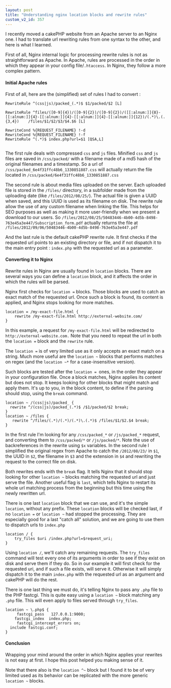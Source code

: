 ```yaml
---
layout: post
title: "Understanding nginx location blocks and rewrite rules"
custom_v2_id: 357
---
```


<p>I recently moved a cakePHP website from an Apache server to an Nginx one. I had to translate url rewriting rules from one syntax to the other, and here is what I learned.</p>
<p>First of all, Nginx internal logic for processing rewrite rules is not as straightforward as Apache. In Apache, rules are processed in the order in which they appear in your config file/<code>.htaccess</code>. In Nginx, they follow a more complex pattern.</p>
<h4>Initial Apache rules</h4>
<p>First of all, here are the (simplified) set of rules I had to convert :</p>
<pre><code lang="apache">RewriteRule ^(css|js)/packed_(.*)$ $1/packed/$2 [L]<br /><br />RewriteRule ^files/([0-9]{4})/([0-9]{2})/([0-9]{2})/([[:alnum:]]{8}-[[:alnum:]]{4}-[[:alnum:]]{4}-[[:alnum:]]{4}-[[:alnum:]]{12})/(.*)\.(.{3,4})	/files/$1/$2/$3/$4.$6 [L]<br /><br />RewriteCond %{REQUEST_FILENAME} !-d<br />RewriteCond %{REQUEST_FILENAME} !-f<br />RewriteRule ^(.*)$ index.php?url=$1 [QSA,L]<br /><br /></code></pre>
<p>The first rule deals with compressed <code>css</code> and <code>js</code> files. Minified <code>css</code> and <code>js</code> files are saved in <code>/css/packed/</code> with a filename made of a md5 hash of the original filenames and a timestamp. So a url of <code>/css/packed_6e4f31ffc48b6_1330851887.css</code> will actually return the file located in <code>/css/packed/6e4f31ffc48b6_1330851887.css</code></p>
<p>The second rule is about media files uploaded on the server. Each uploaded file is stored in the <code>/files/</code> directory, in a subfolder made from the uploading date (like <code>/files/2012/08/25/</code>). The actual file is given a UUID when saved, and this UUID is used as its filename on disk. The rewrite rule allow the use of any custom filename when linking the file. This helps for SEO purposes as well as making it more user-friendly when we present a download to our users. So <code>/files/2012/08/25/50483446-4b00-4d5b-8498-763e45a3e447/Subscription_form.pdf</code> actually returns the file at <code>/files/2012/09/06/50483446-4b00-4d5b-8498-763e45a3e447.pdf</code></p>
<p>And the last rule is the default cakePHP rewrite rule. It first checks if the requested url points to an existing directory or file, and if not dispatch it to the main entry point : <code>index.php</code> with the requested url as a parameter.</p>
<h4>Converting it to Nginx</h4>
<p>Rewrite rules in Nginx are usually found in <code>location</code> blocks. There are several ways you can define a <code>location</code> block, and it affects the order in which the rules will be parsed.</p>
<p>Nginx first checks for <code>location =</code> blocks. Those blocks are used to catch an exact match of the requested url. Once such a block is found, its content is applied, and Nginx stops looking for more matches.</p>
<pre><code lang="ini">location = /my-exact-file.html {<br />	rewrite /my-exact-file.html http://external-website.com/<br />}</code></pre>
<p>In this example, a request for <code>/my-exact-file.html</code> will be redirected to <code>http://external-website.com.</code> Note that you need to repeat the url in both the <code>location =</code> block and the <code>rewrite</code> rule.</p>
<p>The <code>location =</code> is of very limited use as it only accepts an exact match on a string. Much more useful are the <code>location ~</code> blocks that performs matches on regex (and the <code>location ~*</code> for a case-insensitive version).</p>
<p>Such blocks are tested after the <code>location = </code>ones, in the order they appear in your configuration file. Once a block matches, Nginx applies its content but does not stop. It keeps looking for other blocks that might match and apply them. It's up to you, in the block content, to define if the parsing should stop, using the <code>break</code> command.</p>
<pre><code lang="ini">location ~ /(css|js)/packed_ {<br />	rewrite ^/(css|js)/packed_(.*)$ /$1/packed/$2 break; <br />}  <br />location ~ /files {<br /> 	rewrite ^/files/(.*)/(.*)/(.*)\.(.*)$ /files/$1/$2.$4 break;<br />}</code></pre>
<p>In the first rule I'm looking for any <code>/css/packed_*</code> or <code>/js/packed_*</code> request, and converting them to <code>/css/packed/*</code> or <code>/js/packed/*</code>. Note the use of backreferences in the rewrite using <code>$x</code> variables. In the second rule I simplified the original regex from Apache to catch the <code>/2012/08/23/</code> in <code>$1</code>, the UUID in <code>$2</code>, the filename in <code>$3</code> and the extension in <code>$4</code> and rewriting the request to the correct file on disk.</p>
<p>Both rewrites ends with the <code>break</code> flag. It tells Nginx that it should stop looking for other <code>location ~</code> blocks matching the requested url and just serve the file. Another useful flag is <code>last</code>, which tells Nginx to restart its whole url matching process from the beginning but this time using the newly rewritten url.</p>
<p>There is one last <code>location</code> block that we can use, and it's the simple <code>location</code>, without any prefix. These <code>location</code> blocks will be checked last, if no <code>location =</code> or <code>location ~</code> had stopped the processing. They are especially good for a last "catch all" solution, and we are going to use them to dispatch urls to <code>index.php</code></p>
<pre><code lang="ini">location / {<br /> 	try_files $uri /index.php?url=$request_uri; <br />}<br /></code></pre>
<p>Using <code>location /</code>, we'll catch any remaining requests. The <code>try_files</code> command will test every one of its arguments in order to see if they exist on disk and serve them if they do. So in our example it will first check for the requested uri, and if such a file exists, will serve it. Otherwise it will simply dispatch it to the main <code>index.php</code> with the requested url as an argument and cakePHP will do the rest.</p>
<p>There is one last thing we must do, it's telling Nginx to pass any <code>.php</code> file to the PHP fastcgi. This is quite easy using a <code>location ~</code> block matching any <code>.php</code> file. This will even apply to files served through <code>try_files</code>.</p>
<pre><code lang="ini">location ~ \.php$ {<br /> 	fastcgi_pass   127.0.0.1:9000;<br /> 	fastcgi_index  index.php;<br /> 	fastcgi_intercept_errors on;<br />	include fastcgi.conf;<br />}<br /></code></pre>
<h4>Conclusion</h4>
<p>Wrapping your mind around the order in which Nginx applies your rewrites is not easy at first. I hope this post helped you making sense of it.</p>
<p>Note that there also is the <code>location ^~</code> block but I found it to be of very limited used as its behavior can be replicated with the more generic <code>location ~</code> blocks.</p>
